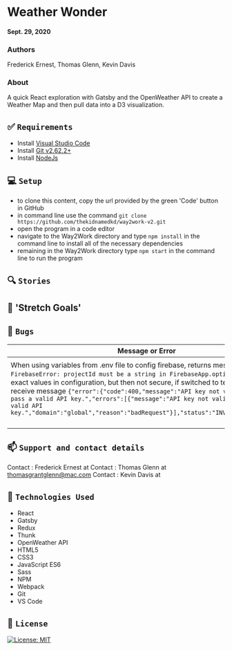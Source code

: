 # Weather Wonder

#### Sept. 29, 2020

### Authors
Frederick Ernest, Thomas Glenn, Kevin Davis

### About

A quick React exploration with Gatsby and the OpenWeather API to create a Weather Map and then pull data into a D3 visualization.

## **✅ `Requirements`**
* Install [Visual Studio Code](https://code.visualstudio.com/)
* Install [Git v2.62.2+](https://git-scm.com/downloads/)
* Install [NodeJs](https://nodejs.org/en/download/)

## **💻 `Setup`**
* to clone this content, copy the url provided by the green 'Code' button in GitHub
* in command line use the command `git clone https://github.com/thekidnamedkd/way2work-v2.git`
* open the program in a code editor
* navigate to the Way2Work directory and type `npm install` in the command line to install all of the necessary dependencies
* remaining in the Way2Work directory type `npm start` in the command line to run the program

## **🔍 `Stories`**


## **💪 'Stretch Goals'**


## **🐛 `Bugs`**
| Message or Error | Cause | Fix |
|---------|-------|-----|
| When using variables from .env file to config firebase, returns message `FirebaseError: projectId must be a string in FirebaseApp.options`, works if use exact values in configuration, but then not secure, if switched to template literals, receive message `{"error":{"code":400,"message":"API key not valid. Please pass a valid API key.","errors":[{"message":"API key not valid. Please pass a valid API key.","domain":"global","reason":"badRequest"}],"status":"INVALID_ARGUMENT"}}` | ? | Another person clones and hosts the project |
|  |  |  |
|  |  |  |
|  |  |  |

## **📫 `Support and contact details`**

Contact : Frederick Ernest at 
Contact : Thomas Glenn at thomasgrantglenn@mac.com
Contact : Kevin Davis at


## **🔧 `Technologies Used`**

* React
* Gatsby
* Redux
* Thunk
* OpenWeather API
* HTML5
* CSS3
* JavaScript ES6
* Sass
* NPM
* Webpack
* Git
* VS Code

## **📘 `License`**
[![License: MIT](https://img.shields.io/badge/License-MIT-yellow.svg)](https://opensource.org/licenses/MIT)